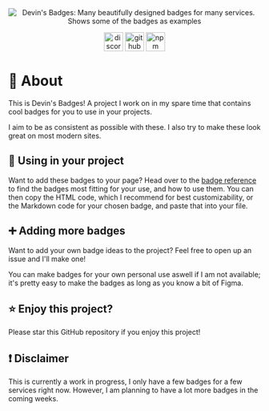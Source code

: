 <div align="center">
<img alt="Devin's Badges: Many beautifully designed badges for many services. Shows some of the badges as examples" src="https://cdn.jsdelivr.net/npm/@intergrav/devins-badges@2/assets/branding/banner_512h.png"></a>

<a href="https://discord.gg/36Tv44cYte"><img alt="discord-plural" height="38" src="https://cdn.jsdelivr.net/npm/@intergrav/devins-badges@2/assets/compact/social/discord-plural_vector.svg"></a>
<a href="https://github.com/intergrav/devins-badges"><img alt="github" height="38" src="https://cdn.jsdelivr.net/npm/@intergrav/devins-badges@2/assets/compact/available/github_vector.svg"></a>
<a href="https://www.npmjs.com/package/@intergrav/devins-badges"><img alt="npm" height="38" src="https://cdn.jsdelivr.net/npm/@intergrav/devins-badges@2/assets/compact/available/npm_vector.svg"></a>
</div>

# 🏅 About

This is Devin's Badges! A project I work on in my spare time that contains cool badges for you to use in your projects.

I aim to be as consistent as possible with these. I also try to make these look great on most modern sites.

## 📰 Using in your project

Want to add these badges to your page? Head over to the [badge reference](https://intergrav.github.io/devins-badges/badges/) to find the badges most fitting for your use, and how to use them. You can then copy the HTML code, which I recommend for best customizability, or the Markdown code for your chosen badge, and paste that into your file.

## ➕ Adding more badges

Want to add your own badge ideas to the project? Feel free to open up an issue and I'll make one!

You can make badges for your own personal use aswell if I am not available; it's pretty easy to make the badges as long as you know a bit of Figma.

## ⭐ Enjoy this project?

Please star this GitHub repository if you enjoy this project!

## ❗ Disclaimer

This is currently a work in progress, I only have a few badges for a few services right now. However, I am planning to have a lot more badges in the coming weeks.
